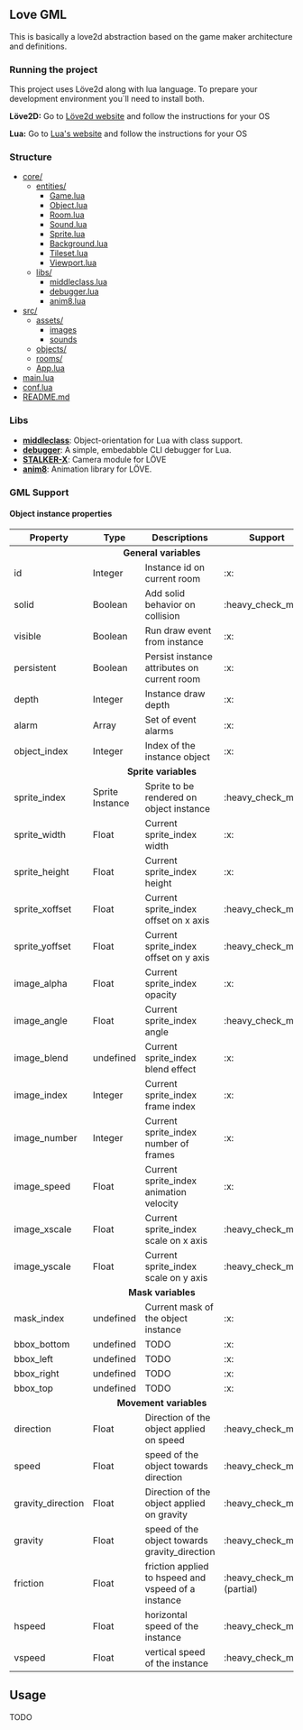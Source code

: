 ## Love GML

This is basically a love2d abstraction based on the game maker architecture and definitions.

### Running the project
This project uses Löve2d along with lua language. To prepare your development environment you`ll need to install both.

**Löve2D:** Go to [Löve2d website](https://love2d.org) and follow the instructions for your OS

**Lua:** Go to [Lua's website](https://www.lua.org/start.html) and follow the instructions for your OS

### Structure
* [core/](./core)
  * [entities/](./core/entities)
    * [Game.lua](./core/entities/Game.lua)
    * [Object.lua](./core/entities/Object.lua)
    * [Room.lua](./core/entities/Room.lua)
    * [Sound.lua](./core/entities/Sound.lua)
    * [Sprite.lua](./core/entities/Sprite.lua)
    * [Background.lua](./core/entities/Background.lua)
    * [Tileset.lua](./core/entities/Tileset.lua)
    * [Viewport.lua](./core/entities/Viewport.lua)
  * [libs/](./core/libs)
     * [middleclass.lua](./core/libs/middleclass.lua)
     * [debugger.lua](./core/libs/debugger.lua)
     * [anim8.lua](./core/libs/anim8.lua)
* [src/](./src)
  * [assets/](./src/assets)
    * [images](./src/assets/images)
    * [sounds](./src/assets/sounds)
  * [objects/](./src/objects)
  * [rooms/](./src/rooms)
  * [App.lua](./src/App.lua)
* [main.lua](./main.lua)
* [conf.lua](./conf.lua)
* [README.md](./README.md)

### Libs
- **[middleclass](https://github.com/kikito/middleclass)**: Object-orientation for Lua with class support.
- **[debugger](https://github.com/slembcke/debugger.lua)**: A simple, embedabble CLI debugger for Lua.
- **[STALKER-X](https://github.com/adnzzzzZ/STALKER-X)**: Camera module for LÖVE
- **[anim8](https://github.com/kikito/anim8)**: Animation library for LÖVE.

### GML Support
#### Object instance properties
<table>
   <thead>
      <tr>
         <th>Property</th>
         <th>Type</th>
         <th>Descriptions</th>
         <th>Support</th>
      </tr>
   </thead>
   <tbody>
      <tr>
        <td colspan="4" align="center">
          <strong>General variables</strong>
        </td>
      </tr>
      <tr>
         <td>id</td>
         <td>Integer</td>
         <td>Instance id on current room</td>
         <td>:x:</td>
      </tr>
      <tr>
         <td>solid</td>
         <td>Boolean</td>
         <td>Add solid behavior on collision</td>
         <td>:heavy_check_mark:</td>
      </tr>
      <tr>
         <td>visible</td>
         <td>Boolean</td>
         <td>Run draw event from instance</td>
         <td>:x:</td>
      </tr>
      <tr>
         <td>persistent</td>
         <td>Boolean</td>
         <td>Persist instance attributes on current room</td>
         <td>:x:</td>
      </tr>
      <tr>
         <td>depth</td>
         <td>Integer</td>
         <td>Instance draw depth</td>
         <td>:x:</td>
      </tr>
      <tr>
         <td>alarm</td>
         <td>Array</td>
         <td>Set of event alarms</td>
         <td>:x:</td>
      </tr>
      <tr>
         <td>object_index</td>
         <td>Integer</td>
         <td>Index of the instance object</td>
         <td>:x:</td>
      </tr>
      <tr>
        <td colspan="4" align="center">
          <strong>Sprite variables</strong>
        </td>
      </tr>
      <tr>
         <td>sprite_index</td>
         <td>Sprite Instance</td>
         <td>Sprite to be rendered on object instance</td>
         <td>:heavy_check_mark:</td>
      </tr>
      <tr>
         <td>sprite_width</td>
         <td>Float</td>
         <td>Current sprite_index width</td>
         <td>:x:</td>
      </tr>
      <tr>
         <td>sprite_height</td>
         <td>Float</td>
         <td>Current sprite_index height</td>
         <td>:x:</td>
      </tr>
      <tr>
         <td>sprite_xoffset</td>
         <td>Float</td>
         <td>Current sprite_index offset on x axis</td>
         <td>:heavy_check_mark:</td>
      </tr>
      <tr>
         <td>sprite_yoffset</td>
         <td>Float</td>
         <td>Current sprite_index offset on y axis</td>
         <td>:heavy_check_mark:</td>
      </tr>
      <tr>
         <td>image_alpha</td>
         <td>Float</td>
         <td>Current sprite_index opacity</td>
         <td>:x:</td>
      </tr>
      <tr>
         <td>image_angle</td>
         <td>Float</td>
         <td>Current sprite_index angle</td>
         <td>:heavy_check_mark:</td>
      </tr>
      <tr>
         <td>image_blend</td>
         <td>undefined</td>
         <td>Current sprite_index blend effect</td>
         <td>:x:</td>
      </tr>
      <tr>
         <td>image_index</td>
         <td>Integer</td>
         <td>Current sprite_index frame index</td>
         <td>:x:</td>
      </tr>
      <tr>
         <td>image_number</td>
         <td>Integer</td>
         <td>Current sprite_index number of frames</td>
         <td>:x:</td>
      </tr>
      <tr>
         <td>image_speed</td>
         <td>Float</td>
         <td>Current sprite_index animation velocity</td>
         <td>:x:</td>
      </tr>
      <tr>
         <td>image_xscale</td>
         <td>Float</td>
         <td>Current sprite_index scale on x axis</td>
         <td>:heavy_check_mark:</td>
      </tr>
      <tr>
         <td>image_yscale</td>
         <td>Float</td>
         <td>Current sprite_index scale on y axis</td>
         <td>:heavy_check_mark:</td>
      </tr>
      <tr>
        <td colspan="4" align="center">
          <strong>Mask variables</strong>
        </td>
      </tr>
      <tr>
         <td>mask_index</td>
         <td>undefined</td>
         <td>Current mask of the object instance</td>
         <td>:x:</td>
      </tr>
      <tr>
         <td>bbox_bottom</td>
         <td>undefined</td>
         <td>TODO</td>
         <td>:x:</td>
      </tr>
      <tr>
         <td>bbox_left</td>
         <td>undefined</td>
         <td>TODO</td>
         <td>:x:</td>
      </tr>
      <tr>
         <td>bbox_right</td>
         <td>undefined</td>
         <td>TODO</td>
         <td>:x:</td>
      </tr>
      <tr>
         <td>bbox_top</td>
         <td>undefined</td>
         <td>TODO</td>
         <td>:x:</td>
      </tr>
      <tr>
        <td colspan="4" align="center">
          <strong>Movement variables</strong>
        </td>
      </tr>
      <tr>
         <td>direction</td>
         <td>Float</td>
         <td>Direction of the object applied on speed</td>
         <td>:heavy_check_mark:</td>
      </tr>
      <tr>
         <td>speed</td>
         <td>Float</td>
         <td>speed of the object towards direction</td>
         <td>:heavy_check_mark:</td>
      </tr>
      <tr>
         <td>gravity_direction</td>
         <td>Float</td>
         <td>Direction of the object applied on gravity</td>
         <td>:heavy_check_mark:</td>
      </tr>
      <tr>
         <td>gravity</td>
         <td>Float</td>
         <td>speed of the object towards gravity_direction</td>
         <td>:heavy_check_mark:</td>
      </tr>
      <tr>
         <td>friction</td>
         <td>Float</td>
         <td>friction applied to hspeed and vspeed of a instance</td>
         <td>:heavy_check_mark: (partial)</td>
      </tr>
      <tr>
         <td>hspeed</td>
         <td>Float</td>
         <td>horizontal speed of the instance</td>
         <td>:heavy_check_mark:</td>
      </tr>
      <tr>
         <td>vspeed</td>
         <td>Float</td>
         <td>vertical speed of the instance</td>
         <td>:heavy_check_mark:</td>
      </tr>
   </tbody>
</table>



## Usage
TODO
